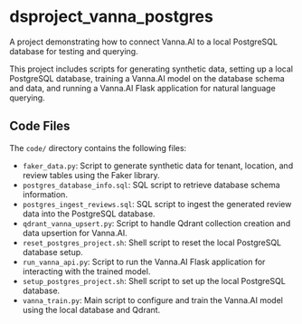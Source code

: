 # dsproject_vanna_postgres

A project demonstrating how to connect Vanna.AI to a local PostgreSQL database for testing and querying.

This project includes scripts for generating synthetic data, setting up a local PostgreSQL database, training a Vanna.AI model on the database schema and data, and running a Vanna.AI Flask application for natural language querying.

## Code Files

The `code/` directory contains the following files:

- `faker_data.py`: Script to generate synthetic data for tenant, location, and review tables using the Faker library.
- `postgres_database_info.sql`: SQL script to retrieve database schema information.
- `postgres_ingest_reviews.sql`: SQL script to ingest the generated review data into the PostgreSQL database.
- `qdrant_vanna_upsert.py`: Script to handle Qdrant collection creation and data upsertion for Vanna.AI.
- `reset_postgres_project.sh`: Shell script to reset the local PostgreSQL database setup.
- `run_vanna_api.py`: Script to run the Vanna.AI Flask application for interacting with the trained model.
- `setup_postgres_project.sh`: Shell script to set up the local PostgreSQL database.
- `vanna_train.py`: Main script to configure and train the Vanna.AI model using the local database and Qdrant.
